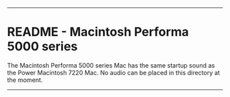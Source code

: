 
***

# README - Macintosh Performa 5000 series

The Macintosh Performa 5000 series Mac has the same startup sound as the Power Macintosh 7220 Mac. No audio can be placed in this directory at the moment.

***
